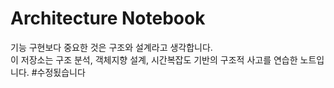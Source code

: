 # Architecture Notebook
기능 구현보다 중요한 것은 구조와 설계라고 생각합니다.  
이 저장소는 구조 분석, 객체지향 설계, 시간복잡도 기반의 구조적 사고를 연습한 노트입니다. #수정됬습니다
